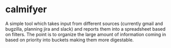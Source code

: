 # calmifyer
A simple tool which takes input from different sources (currently gmail and bugzilla, planning jira and slack) and reports them into a spreadsheet based on filters. The point is to organize the large amount of information coming in based on priority into buckets making them more digestable.
